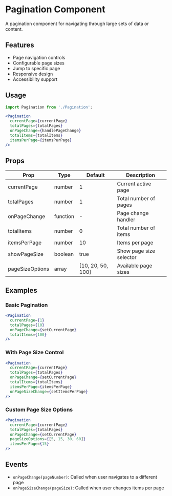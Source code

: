 # Pagination Component

A pagination component for navigating through large sets of data or content.

## Features

- Page navigation controls
- Configurable page sizes
- Jump to specific page
- Responsive design
- Accessibility support

## Usage

```jsx
import Pagination from './Pagination';

<Pagination 
  currentPage={currentPage}
  totalPages={totalPages}
  onPageChange={handlePageChange}
  totalItems={totalItems}
  itemsPerPage={itemsPerPage}
/>
```

## Props

| Prop | Type | Default | Description |
|------|------|---------|-------------|
| currentPage | number | 1 | Current active page |
| totalPages | number | 1 | Total number of pages |
| onPageChange | function | - | Page change handler |
| totalItems | number | 0 | Total number of items |
| itemsPerPage | number | 10 | Items per page |
| showPageSize | boolean | true | Show page size selector |
| pageSizeOptions | array | [10, 20, 50, 100] | Available page sizes |

## Examples

### Basic Pagination
```jsx
<Pagination 
  currentPage={1}
  totalPages={10}
  onPageChange={setCurrentPage}
  totalItems={100}
/>
```

### With Page Size Control
```jsx
<Pagination 
  currentPage={currentPage}
  totalPages={totalPages}
  onPageChange={setCurrentPage}
  totalItems={totalItems}
  itemsPerPage={itemsPerPage}
  onPageSizeChange={setItemsPerPage}
/>
```

### Custom Page Size Options
```jsx
<Pagination 
  currentPage={currentPage}
  totalPages={totalPages}
  onPageChange={setCurrentPage}
  pageSizeOptions={[5, 15, 30, 60]}
  itemsPerPage={15}
/>
```

## Events

- `onPageChange(pageNumber)`: Called when user navigates to a different page
- `onPageSizeChange(pageSize)`: Called when user changes items per page